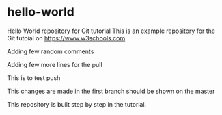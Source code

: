 # hello-world
Hello World repository for Git tutorial
This is an example repository for the Git tutoial on https://www.w3schools.com

Adding few random comments

Adding few more lines for the pull 

This is to test push

This changes are made in the first branch should be shown on the master

This repository is built step by step in the tutorial.
